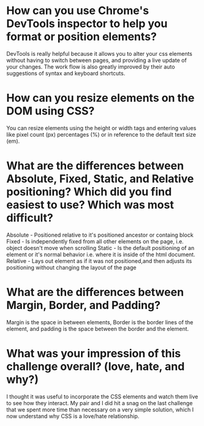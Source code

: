 # How can you use Chrome's DevTools inspector to help you format or position elements?
DevTools is really helpful because it allows you to alter your css elements without having to switch between pages, and providing a live update of your changes. The work flow is also greatly improved by their auto suggestions of syntax and keyboard shortcuts.
# How can you resize elements on the DOM using CSS?
You can resize elements using the height or width tags and entering values like pixel count (px) percentages (%) or in reference to the default text size (em).
# What are the differences between Absolute, Fixed, Static, and Relative positioning? Which did you find easiest to use? Which was most difficult?
Absolute - Positioned relative to it's positioned ancestor or containg block
Fixed - Is independently fixed from all other elements on the page, i.e. object doesn't move when scrolling
Static - Is the default positioning of an element or it's normal behavior i.e. where it is inside of the html document.
Relative - Lays out element as if it was not positioned,and then adjusts its positioning without changing the layout of the page
# What are the differences between Margin, Border, and Padding?
Margin is the space in between elements, Border is the border lines of the element, and padding is the space between the border and the element.
# What was your impression of this challenge overall? (love, hate, and why?)
I thought it was useful to incorporate the CSS elements and watch them live to see how they interact. My pair and I did hit a snag on the last challenge that we spent more time than necessary on a very simple solution, which I now understand why CSS is a love/hate relationship.